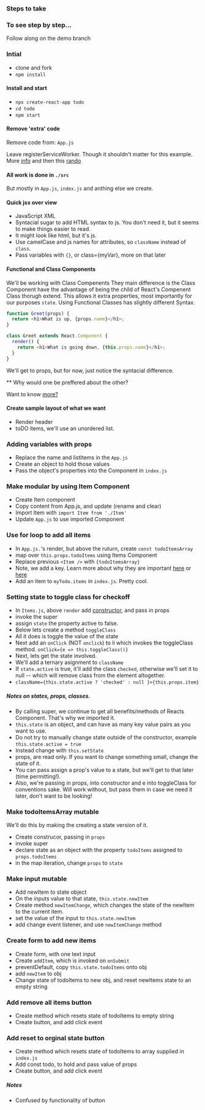 ### Steps to take

### To see step by step...
Follow along on the demo branch

### Intial

-  clone and fork
- `npm install`

#### Install and start
-  `npx create-react-app todo`
-  `cd todo`
-  `npm start`

#### Remove 'extra' code
  Remove code from: `App.js`

Leave registerServiceWorker.
Though it shouldn't matter for this example.
More [info](https://developers.google.com/web/ilt/pwa/introduction-to-service-worker)
and then this [rando](https://stackoverflow.com/questions/47953732/what-does-registerserviceworker-do-in-react-js)


#### All work is done in `./src`
 But mostly in `App.js`, `index.js` and anthing else we create.


 #### Quick jsx over view
 -  JavaScript XML
 -  Syntacial sugar to add HTML syntax to js.  You don't need it, but it seems to make things easier to read.
 -  It might look like html, but it's js.
 - Use camelCase and js names for attributes, so `className` instead of `class`.
 -  Pass variables with `{}`, or class={myVar}, more on that later
####  Functional and Class Components

We'll be working with Class Compenents
They main difference is the Class Component have the advantage of being the child of React's Compenent Class thorugh extend.  This allows it extra properties, most importantly for our purposes `state`.
Using Functional Classes has slightly different Syntax.

```js
function Greet(props) {
  return <h1>What is up, {props.name}</h1>;
}
```

```js
class Greet extends React.Component {
  render() {
    return <h1>What is going down, {this.props.name}</h1>;
  }
}
```

We'll get to props, but for now, just notice the syntacial difference.

** Why would one be preffered about the other?

Want to know [more?](https://reactjs.org/docs/components-and-props.html)

####  Create sample layout of what we want
 - Render header
 - toDO items, we'll use an unordered list.

### Adding variables with props
-  Replace the name and listItems in the `App.js`
-  Create an object to hold those values
-  Pass the object's properties into the Component in `index.js`

### Make modular by using Item Component
-  Create Item component
-  Copy content from App.js, and update (rename and clear)
- Import Item with `import Item from './Item'`
-  Update `App.js` to use imported Component

### Use for loop to add all items

-  In `App.js.`'s render, but above the ruturn, create `const todoItemsArray`
- map over `this.props.todoItems` using Items Component
- Replace previous `<Item />` with `{todoItemsArray}`
- Note, we add a key.  Learn more about why they are important [here](https://blog.arkency.com/2014/10/react-dot-js-and-dynamic-children-why-the-keys-are-important/) or [here](https://reactjs.org/docs/lists-and-keys.html)
- Add an item to `myTodo.items` in `index.js`.  Pretty cool.

### Setting state to toggle class for checkoff

-  In `Items.js`, above `render` add [constructor](https://developer.mozilla.org/en-US/docs/Web/JavaScript/Reference/Classes/constructor), and pass in props
-  invoke the super
-  assign `state` the property active to false.
- Below lets create a method `toggleClass`
- All it does is toggle the value of the state
- Next add an `onClick` (NOT `onclick`) to li which invokes the toggleClass method. `onClick={e => this.toggleClass()}`
- Next, lets get the state involved.
- We'll add a ternary asignment to `className`
- If `state.active` is true, it'll add the class `checked`, otherwise we'll set it to null -- which will remove class from the element altogether.
- `className={this.state.active ? 'checked' : null }>{this.props.item}`

##### Notes on states, props, classes.
-  By calling super, we continue to get all benefits/methods of Reacts Component. That's why we imported it.
- `this.state` is an object, and can have as many key value pairs as you want to use.
- Do not try to manually change state outside of the constructor, example `this.state.active = true`
- Instead change with `this.setState`
- props, are read only. If you want to change something small, change the state of it.
- You can pass assign a prop's value to a state, but we'll get to that later (time permitting!).
- Also, we're passing in props, into constructor and e into toggleClass for conventions sake.  Will work without, but pass them in case we need it later, don't want to be looking!

###  Make todoItemsArray mutable

We'll do this by making the creating a state version of it.
-  Create construcor, passing in `props`
-  invoke super
-  declare state as an object with the property `todoItems` assigned to `props.todoItems`
- in the map iteration, change `props` to `state`

### Make input mutable

-  Add newItem to state object
-  On the inputs value to that state, `this.state.newItem`
-  Create method `newItemChange`, which changes the state of the newItem to the current item.
- set the value of the input to `this.state.newItem`
- add change event listener, and use `newItemChange` method

### Create form to add new items
-  Create form, with one text input
- Create `addItem`, which is invoked on `onSubmit`
- preventDefault, copy `this.state.todoItems` onto obj
- add `newItem` to obj
- Change state of todoItems to new obj, and reset newItems state to an empty string

### Add remove all items button
-  Create method which resets state of todoItems to empty string
- Create button, and add click event

### Add reset to orginal state button
-  Create method which resets state of todoItems to array supplied in `index.js`
- Add const todo, to hold and pass value of props
- Create button, and add click event

##### Notes
-  Confused by functionality of button
